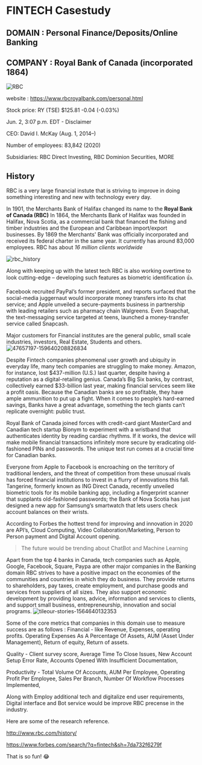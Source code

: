 # FINTECH Casestudy
## DOMAIN : Personal Finance/Deposits/Online Banking
## COMPANY : Royal Bank of Canada (incorporated 1864)
![RBC](https://user-images.githubusercontent.com/83671629/120539806-f614fe80-c3b5-11eb-9425-ed15346209be.png)

website : https://www.rbcroyalbank.com/personal.html

Stock price: RY (TSE) $125.81 -0.04 (-0.03%)

Jun. 2, 3:07 p.m. EDT - Disclaimer

CEO: David I. McKay (Aug. 1, 2014–)

Number of employees: 83,842 (2020)

Subsidiaries: RBC Direct Investing, RBC Dominion Securities, MORE



## History
RBC is a very large financial instute that is striving to improve in doing something interesting and new with technology every day.

In 1901, the Merchants Bank of Halifax changed its name to the **Royal Bank of Canada (RBC)**
In 1864, the Merchants Bank of Halifax was founded in Halifax, Nova Scotia, as a commercial bank that financed the fishing and timber industries and the European and Caribbean import/export businesses. By 1869 the Merchants' Bank was officially incorporated and received its federal charter in the same year. It currently has around 83,000 employees. 
RBC has about *16 million clients worldwide*

![rbc_history](https://user-images.githubusercontent.com/83671629/120540885-2f01a300-c3b7-11eb-9bb5-27e1be5b7b35.jpg)


Along with keeping up with the latest tech RBC is also working overtime to look cutting-edge – developing such features as biometric identification :+1:.

Facebook recruited PayPal’s former president, and reports surfaced that the social-media juggernaut would incorporate money transfers into its chat service; and Apple unveiled a secure-payments business in partnership with leading retailers such as pharmacy chain Walgreens. Even Snapchat, the text-messaging service targeted at teens, launched a money-transfer service called Snapcash.

Major customers for Financial institutes are the general public, small scale industries, investors, Real Estate, Students and others.  
![47657197-159640208826834](https://user-images.githubusercontent.com/83671629/120715864-3b5b2e00-c493-11eb-8f21-2b502012c5a5.png)

Despite Fintech companies phenomenal user growth and ubiquity in everyday life, many tech companies are struggling to make money. Amazon, for instance, lost $437-million (U.S.) last quarter, despite having a reputation as a digital-retailing genius. Canada’s Big Six banks, by contrast, collectively earned $33-billion last year, making financial services seem like a profit oasis.
Because the Canadian banks are so profitable, they have ample ammunition to put up a fight. When it comes to people’s hard-earned savings, Banks have a great advantage, something the tech giants can’t replicate overnight: public trust.

Royal Bank of Canada joined forces with credit-card giant MasterCard and Canadian tech startup Bionym to experiment with a wristband that authenticates identity by reading cardiac rhythms. If it works, the device will make mobile financial transactions infinitely more secure by eradicating old-fashioned PINs and passwords.
The unique test run comes at a crucial time for Canadian banks. 

Everyone from Apple to Facebook is encroaching on the territory of traditional lenders, and the threat of competition from these unusual rivals has forced financial institutions to invest in a flurry of innovations this fall.
Tangerine, formerly known as ING Direct Canada, recently unveiled biometric tools for its mobile banking app, including a fingerprint scanner that supplants old-fashioned passwords; the Bank of Nova Scotia has just designed a new app for Samsung’s smartwatch that lets users check account balances on their wrists.

According to Forbes the hottest trend for improving and innovation in 2020 are API’s, Cloud Computing, Video Collaboration/Marketing, Person to Person payment and Digital Account opening.
>The future would be trending about ChatBot and Machine Learning 

Apart from the top 4 banks in Canada, tech companies such as Apple, Google, Facebook, Square, Paypa are other major companies in the Banking domain
RBC strives to have a positive impact on the economies of the communities and countries in which they do business. They provide returns to shareholders, pay taxes, create employment, and purchase goods and services from suppliers of all sizes. They also support economic development by providing loans, advice, information and services to clients, and support small business, entrepreneurship, innovation and social programs.
![tileour-stories-1564640132353](https://user-images.githubusercontent.com/83671629/120715832-2e3e3f00-c493-11eb-8d70-318e3ad37b56.png)



Some of the core metrics that companies in this domain use to measure success are as follows :
Financial - like Revenue, Expenses, operating profits. Operating Expenses As A Percentage Of Assets, AUM (Asset Under Management), Return of equity, Return of assets. 

Quality - Client survey score, Average Time To Close Issues, New Account Setup Error Rate, Accounts Opened With Insufficient Documentation,  

Productivity - Total Volume Of Accounts, AUM Per Employee, Operating Profit Per Employee, Sales Per Branch, Number Of Workflow Processes Implemented, 

Along with Employ additional tech and digitalize end user requirements, Digital interface and Bot service would be improve RBC precense in the industry.
 
 Here are some of the research reference.
 
 http://www.rbc.com/history/
 
 https://www.forbes.com/search/?q=fintech&sh=7da732f6279f

That is so fun! :joy:
 
